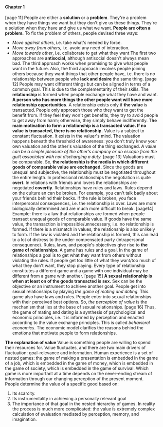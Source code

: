 #### Chapter 1
[page 11]
People are either a **solution** or a **problem**.
They're a problem when they have things we want but they don't give us these things.
They're a solution when they have and give us what we want.
**People are often a problem.**
To fix the problem of others, people devised three ways:
* *Move against others*, i.e. take what's needed by force.
* *Move away from others*, i.e. avoid any need of interaction.
* *Move towards other*, i.e. collaborate to get what they want
The first two approaches are **antisocial**, although antisocial doesn't always mean bad. The third approach works when promising to give what people want in the future. 
Also, the third approach involves people joining others because they want things that other people have, i.e. there is no relationship between people who **lack and desire** the same thing.
[page 12]
People may want different things but can be aligned in terms of a common goal. This is due to the complementarity of their skills.
The **relationship** is formed when people exchange what they have and want.
**A person who has more things the other people want will have more relationship opportunities.**
A relationship exists only if **the value** is transacted.
People only approach those who they want to get the benefit from.
If they feel they won't get benefits, they try to avoid people to get away from harm; otherwise, they simply behave indifferently.
**The main motivation to form a relationship is a transacted value. If no value is transacted, there is no relationship.**
Value is a subject to constant fluctuation. It exists in the valuer's mind. The valuation happens beneath the threshold of awareness: you don't truly know your own valuation and the other's valuation of the thing exchanged.
*A value can be a simple pleasure of the other's company or an escape from the guilt associated with not discharging a duty.*
[page 13]
Valuations must be comparable. So, **the relationship is the media in which different goods of comparable value are exchanged.**
Since the goods are unequal and subjective, the relationship must be negotiated throughout the entire length. In professional relationships the negotiation is quite **overt**. In relations with friends and lovers the relationships are negotiated **covertly**.
Relationships have rules and laws. Rules depend on the culture an can be broken. For example, you can't talk badly about your friends behind their backs. If the rule is broken, you face interpersonal consequences, i.e. the relationship is over. Laws are more biologically determined and are much more difficult to break.
[page14]
Example: there is a law that relationships are formed when people transact unequal goods of comparable value. If goods have the same value, the transaction is impossible/unnecessary, i.e. no relationship is formed. If there is a mismatch in values, the relationship is also unlikely to form. If the law is violated and the relationship is formed, this can lead to a lot of distress to the under-compensated party (intrapersonal consequence).
Rules, laws, and people's objectives give rise to **the game of relationships**. A game has rules and a goal.
In the game of relationships a goal is to get what they want from others without violating the rules. If people get too little of what they want/too much of what they don't want, they stop playing.
Every type of relationship constitutes a different game and a game with one individual may be different from a game with another.
[page 15]
**A sexual relationship is when at least on of the goods transacted is sex.**
Sex can be the objective or an instrument to achieve another goal.
People get into sexual relationships by playing *the game of mating and dating.*
This game also have laws and rules.
People enter into sexual relationships with their perceived best options. So, *the perception of value* is the mechanism that lies at the base of sexual relationships.
[page 16]
Thus, the game of mating and dating is a synthesis of psychological and economic principles, i.e. it is informed by perception and enacted according to the value exchange principles. This is called *behavioral economics*. The economic model clarifies the reasons behind the emotions that motivate people to form relationships.

**The explanation of value**
Value is something people are willing to spend their resources for. Value fluctuates, and there are two main drivers of fluctuation: goal-relevance and information. Human experience is a set of nested games: the game of making a presentation is embedded in the game of a job, which is embedded in the game of money, which is embedded in the game of society, which is embedded in the game of survival. Which game is more important at a time depends on the never-ending stream of information through our changing perception of the present moment.
People determine the value of a specific good based on:
1. Its scarcity.
2. Its instrumentality in achieving a personally relevant goal
3. The importance of that goal in the nested hierarchy of games.
In reality the process is much more complicated: the value is extremely complex calculation of evaluation mediated by perception, memory, and imagination.